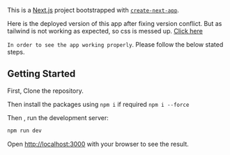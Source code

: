 This is a [Next.js](https://nextjs.org/) project bootstrapped with [`create-next-app`](https://github.com/vercel/next.js/tree/canary/packages/create-next-app).

Here is the deployed version of this app after fixing version conflict. But as tailwind is not working as expected, so css is messed up. [Click here](https://rule-creation-91oi3axub-krabhirajs-projects.vercel.app/)

```In order to see the app working properly```. Please follow the below stated steps.

## Getting Started

First, Clone the repository.

Then install the packages using ``` npm i ``` if required ``` npm i --force ```

Then , run the development server:

```bash
npm run dev
```

Open [http://localhost:3000](http://localhost:3000) with your browser to see the result.

